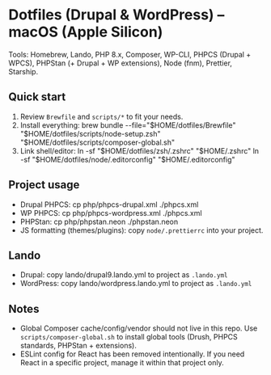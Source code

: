 # Dotfiles (Drupal & WordPress) – macOS (Apple Silicon)

Tools: Homebrew, Lando, PHP 8.x, Composer, WP-CLI, PHPCS (Drupal + WPCS), PHPStan (+ Drupal + WP extensions), Node (fnm), Prettier, Starship.

## Quick start

1. Review `Brewfile` and `scripts/*` to fit your needs.
2. Install everything:
   brew bundle --file="$HOME/dotfiles/Brewfile"
   "$HOME/dotfiles/scripts/node-setup.zsh"
   "$HOME/dotfiles/scripts/composer-global.sh"
3. Link shell/editor:
   ln -sf "$HOME/dotfiles/zsh/.zshrc" "$HOME/.zshrc"
   ln -sf "$HOME/dotfiles/node/.editorconfig" "$HOME/.editorconfig"

## Project usage

- Drupal PHPCS: cp php/phpcs-drupal.xml ./phpcs.xml
- WP PHPCS: cp php/phpcs-wordpress.xml ./phpcs.xml
- PHPStan: cp php/phpstan.neon ./phpstan.neon
- JS formatting (themes/plugins): copy `node/.prettierrc` into your project.

## Lando

- Drupal: copy lando/drupal9.lando.yml to project as `.lando.yml`
- WordPress: copy lando/wordpress.lando.yml to project as `.lando.yml`

## Notes

- Global Composer cache/config/vendor should not live in this repo. Use `scripts/composer-global.sh` to install global tools (Drush, PHPCS standards, PHPStan + extensions).
- ESLint config for React has been removed intentionally. If you need React in a specific project, manage it within that project only.
